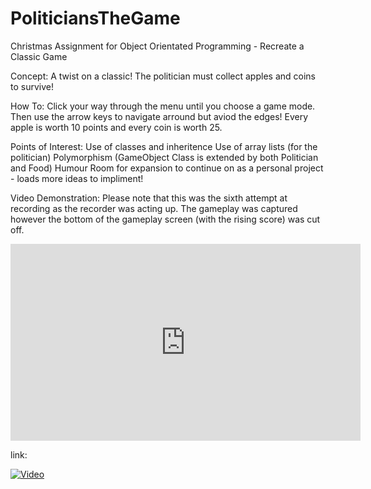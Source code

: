 # PoliticiansTheGame
Christmas Assignment for Object Orientated Programming - Recreate a Classic Game

Concept:
A twist on a classic! The politician must collect apples and coins to survive!

How To:
Click your way through the menu until you choose a game mode. Then use the arrow keys to navigate arround but aviod the edges!
Every apple is worth 10 points and every coin is worth 25.

Points of Interest:
Use of classes and inheritence
Use of array lists (for the politician)
Polymorphism (GameObject Class is extended by both Politician and Food)
Humour
Room for expansion to continue on as a personal project - loads more ideas to impliment!


Video Demonstration:
Please note that this was the sixth attempt at recording as the recorder was acting up. 
The gameplay was captured however the bottom of the gameplay screen (with the rising score) was cut off.

<iframe width="560" height="315" src="https://www.youtube.com/embed/QHqd2AmHqTE" frameborder="0" allowfullscreen></iframe>

link:

[![Video](http://snake-cartoon-images.clipartonline.net/_/rsrc/1467889959335/home/cartoon-snake_5.png?height=320&width=320)](https://youtu.be/QHqd2AmHqTE)



